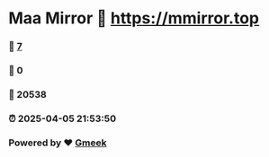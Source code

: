 # Maa Mirror :link: https://mmirror.top 
### :page_facing_up: [7](https://mmirror.top/tag.html) 
### :speech_balloon: 0 
### :hibiscus: 20538 
### :alarm_clock: 2025-04-05 21:53:50 
### Powered by :heart: [Gmeek](https://github.com/Meekdai/Gmeek)

